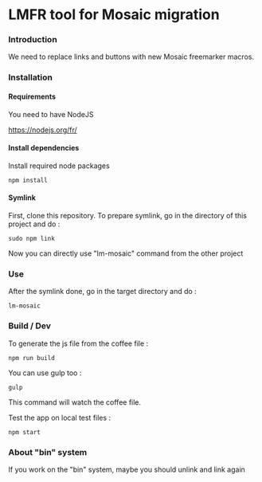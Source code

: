 # LMFR tool for Mosaic migration

### Introduction

We need to replace links and buttons with new Mosaic freemarker macros.

### Installation

#### Requirements

You need to have NodeJS

https://nodejs.org/fr/


#### Install dependencies

Install required node packages
```
npm install
```


#### Symlink

First, clone this repository.
To prepare symlink, go in the directory of this project and do :
```
sudo npm link
```

Now you can directly use "lm-mosaic" command from the other project


### Use
After the symlink done, go in the target directory and do :
```
lm-mosaic
```


### Build / Dev
To generate the js file from the coffee file :
```
npm run build
```


You can use gulp too :
```
gulp
```
This command will watch the coffee file.


Test the app on local test files :
```
npm start
```

### About "bin" system
If you work on the "bin" system, maybe you should unlink and link again
